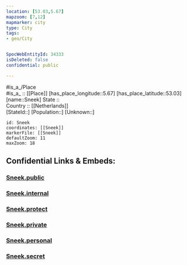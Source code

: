 ```yaml
---
location: [53.03,5.67] 
mapzoom: [7,12] 
mapmarker: city 
type: City
tags:
- geo/City


SpocWebEntityId: 34333
isDeleted: false
confidential: public

---
```

#is_a_/Place  
#is_a_ :: [[Place]] 
[has_place_longitude::5.67] 
[has_place_latitude::53.03] 
[name::Sneek] 
State ::  
Country :: [[Netherlands]]  
[StateId::] 
[Population::] 
[Unknown::] 


```leaflet
id: Sneek
coordinates: [[Sneek]] 
markerFile: [[Sneek]] 
defaultZoom: 11 
maxZoom: 18
```


## Confidential Links & Embeds: 

### [Sneek.public](/_public/\Earth\Continent\Europe\Europe~West\Netherlands\Provinces~Netherlands\Friesland\CitySneek.public.md) 

### [Sneek.internal](/_internal/\Earth\Continent\Europe\Europe~West\Netherlands\Provinces~Netherlands\Friesland\CitySneek.internal.md) 

### [Sneek.protect](/_protect/\Earth\Continent\Europe\Europe~West\Netherlands\Provinces~Netherlands\Friesland\CitySneek.protect.md) 

### [Sneek.private](/_private/\Earth\Continent\Europe\Europe~West\Netherlands\Provinces~Netherlands\Friesland\CitySneek.private.md) 

### [Sneek.personal](/_personal/\Earth\Continent\Europe\Europe~West\Netherlands\Provinces~Netherlands\Friesland\CitySneek.personal.md) 

### [Sneek.secret](/_secret/\Earth\Continent\Europe\Europe~West\Netherlands\Provinces~Netherlands\Friesland\CitySneek.secret.md)

